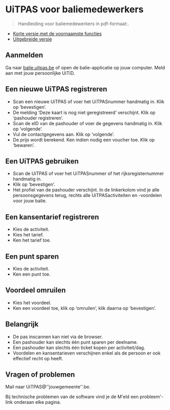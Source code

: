 ---
---

# UiTPAS voor baliemedewerkers

> Handleiding voor baliemedewerkers in pdf-formaat:. 
- [Korte versie met de voornaamste functies](http://files.uitpas.be/documentatie/UiTPas-balie%20handleiding-korteversie.pdf)
- [Uitgebreide versie](http://files.uitpas.be/documentatie/UiTPas-balie%20handleiding-langeversie.pdf)

## Aanmelden

Ga naar [balie.uitpas.be](http://balie.uitpas.be) of open de balie-applicatie op jouw computer. Meld aan met jouw persoonlijke UiTiD.

## Een nieuwe UiTPAS registreren

* Scan een nieuwe UiTPAS of voer het UiTPASnummer handmatig in. Klik op ‘bevestigen’.
* De melding ‘Deze kaart is nog niet geregistreerd’ verschijnt. Klik op ‘pashouder registreren’.
* Scan de eID van de pashouder of voer de gegevens handmatig in. Klik op ‘volgende’.
* Vul de contactgegevens aan. Klik op ‘volgende’.
* De prijs wordt berekend. Ken indien nodig een voucher toe. Klik op ‘bewaren’.

## Een UiTPAS gebruiken

* Scan de UiTPAS of voer het UiTPASnummer of het rijksregisternummer handmatig in.
* Klik op ‘bevestigen’.
* Het profiel van de pashouder verschijnt. In de linkerkolom vind je alle persoonsgegevens terug, rechts alle UiTPASactiviteiten en -voordelen voor jouw balie.

## Een kansentarief registreren

* Kies de activiteit.
* Kies het tarief.
* Ken het tarief toe.

## Een punt sparen

* Kies de activiteit.
* Ken een punt toe.

## Voordeel omruilen

* Kies het voordeel.
* Ken een voordeel toe, klik op ‘omruilen’, klik daarna op ‘bevestigen’.

## Belangrijk

* De pas inscannen kan niet via de browser.
* Een pashouder kan slechts één punt sparen per deelname.
* Een pashouder kan slechts één ticket kopen per activiteit/dag.
* Voordelen en kansentarieven verschijnen enkel als de persoon er ook effectief recht op heeft.

## Vragen of problemen

Mail naar UiTPAS@''jouwgemeente''.be.

Bij technische problemen van de software vind je de M'eld een probleem'-link onderaan elke pagina.
